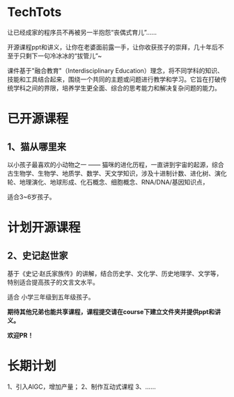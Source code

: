 # TechTots
让已经成家的程序员不再被另一半抱怨“丧偶式育儿”……

开源课程ppt和讲义，让你在老婆面前露一手，让你收获孩子的崇拜，几十年后不至于只剩下一句冷冰冰的“拔管儿”~

课件基于"融合教育"（Interdisciplinary Education）理念，将不同学科的知识、技能和工具结合起来，围绕一个共同的主题或问题进行教学和学习。它旨在打破传统学科之间的界限，培养学生更全面、综合的思考能力和解决复杂问题的能力。

# 已开源课程

## 1、猫从哪里来 

以小孩子最喜欢的小动物之一 —— 猫咪的进化历程，一直讲到宇宙的起源，综合古生物学、生物学、地质学、数学、天文学知识，涉及十进制计数、进化树、演化轮、地理演化、地球形成、化石概念、细胞概念、RNA/DNA/基因知识点，

适合3~6岁孩子。

# 计划开源课程

## 2、史记赵世家

基于《史记·赵氏家族传》的讲解，结合历史学、文化学、历史地理学、文学等，特别适合提高孩子的文言文水平。

适合 小学三年级到五年级孩子。

**期待其他兄弟也能共享课程，课程提交请在course下建立文件夹并提供ppt和讲义。**

**欢迎PR！**

# 长期计划

1、引入AIGC，增加产量；
2、制作互动式课程
3、…… 

